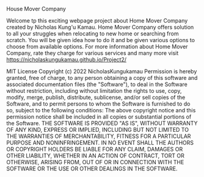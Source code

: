 
House Mover Company 

Welcome tp this exciting webpage project about Home Mover Company created by Nicholas Kung'u Kamau.
Home Mover Company offers solution to all your struggles when relocating to new home or searching from scratch.
You will be given idea how to do it and be given various options to choose from available options.
For more information about Home Mover Company, rate they charge for various services and many more visit 
https://nicholaskungukamau.github.io/Project2/
 
MIT License 
Copyright (c) 2022 NicholasKungukamau 
Permission is hereby granted, free of charge, to any person obtaining a copy of this software and associated documentation files (the "Software"),
to deal in the Software without restriction, 
including without limitation the rights to use, copy, modify, merge, publish, distribute, sublicense, 
and/or sell copies of the Software, and to permit persons to whom the Software is furnished to do so, 
subject to the following conditions: 
The above copyright notice and this permission notice shall be included in all copies or substantial portions of the Software. 
THE SOFTWARE IS PROVIDED "AS IS", WITHOUT WARRANTY OF ANY KIND, EXPRESS OR IMPLIED, 
INCLUDING BUT NOT LIMITED TO THE WARRANTIES OF MERCHANTABILITY, FITNESS FOR A PARTICULAR PURPOSE AND NONINFRINGEMENT. 
IN NO EVENT SHALL THE AUTHORS OR COPYRIGHT HOLDERS BE LIABLE FOR ANY CLAIM, DAMAGES OR OTHER LIABILITY, WHETHER IN AN ACTION OF CONTRACT, 
TORT OR OTHERWISE, ARISING FROM, OUT OF OR IN CONNECTION WITH THE SOFTWARE OR THE USE OR OTHER DEALINGS IN THE SOFTWARE.
